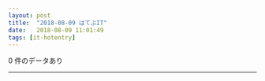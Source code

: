 ```yaml
---
layout: post
title:  "2018-08-09 はてぶIT"
date:   2018-08-09 11:01:49
tags: [it-hotentry]
---
```

0 件のデータあり

<hr>
